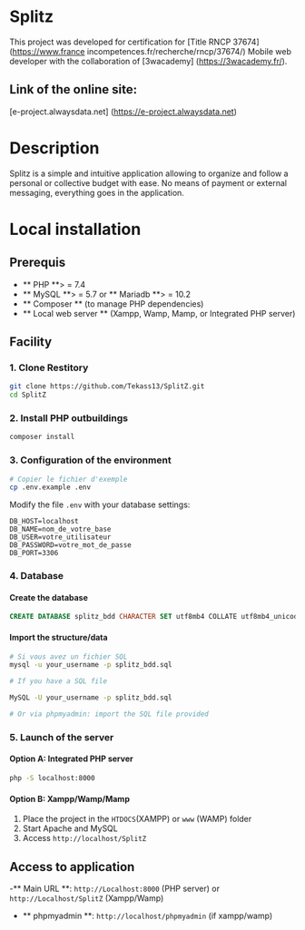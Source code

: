 # Splitz

This project was developed for certification for [Title RNCP 37674] (https://www.france incompetences.fr/recherche/rncp/37674/) Mobile web developer with the collaboration of [3wacademy] (https://3wacademy.fr/).

## Link of the online site:

[e-project.alwaysdata.net] (https://e-project.alwaysdata.net)

# Description

Splitz is a simple and intuitive application allowing to organize and follow a personal or collective budget with ease.
No means of payment or external messaging, everything goes in the application.

# Local installation

## Prerequis

- ** PHP **> = 7.4
- ** MySQL **> = 5.7 or ** Mariadb **> = 10.2
- ** Composer ** (to manage PHP dependencies)
- ** Local web server ** (Xampp, Wamp, Mamp, or Integrated PHP server)

## Facility

### 1. Clone Restitory

```bash
git clone https://github.com/Tekass13/SplitZ.git
cd SplitZ
```

### 2. Install PHP outbuildings

```bash
composer install
```

### 3. Configuration of the environment

```bash
# Copier le fichier d'exemple
cp .env.example .env
```

Modify the file `.env` with your database settings:

```env
DB_HOST=localhost
DB_NAME=nom_de_votre_base
DB_USER=votre_utilisateur
DB_PASSWORD=votre_mot_de_passe
DB_PORT=3306
```

### 4. Database

#### Create the database

```sql
CREATE DATABASE splitz_bdd CHARACTER SET utf8mb4 COLLATE utf8mb4_unicode_ci;
```

#### Import the structure/data

```bash
# Si vous avez un fichier SQL
mysql -u your_username -p splitz_bdd.sql

# If you have a SQL file

MySQL -U your_username -p splitz_bdd.sql

# Or via phpmyadmin: import the SQL file provided

```

### 5. Launch of the server

#### Option A: Integrated PHP server

```bash
php -S localhost:8000
```

#### Option B: Xampp/Wamp/Mamp

1. Place the project in the `HTDOCS`(XAMPP) or `www` (WAMP) folder
2. Start Apache and MySQL
3. Access `http://localhost/SplitZ`

## Access to application

-** Main URL **: `http://Localhost:8000` (PHP server) or `http://Localhost/SplitZ` (Xampp/Wamp)

- ** phpmyadmin **: `http://localhost/phpmyadmin` (if xampp/wamp)
